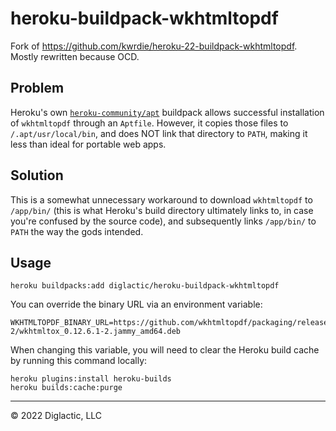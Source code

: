 # heroku-buildpack-wkhtmltopdf

Fork of https://github.com/kwrdie/heroku-22-buildpack-wkhtmltopdf. Mostly rewritten because OCD.

## Problem

Heroku's own [`heroku-community/apt`](https://github.com/heroku/heroku-buildpack-apt) buildpack allows successful
installation of `wkhtmltopdf` through an `Aptfile`. However, it copies those files to `/.apt/usr/local/bin`, and
does NOT link that directory to `PATH`, making it less than ideal for portable web apps.

## Solution

This is a somewhat unnecessary workaround to download `wkhtmltopdf` to `/app/bin/` (this is what Heroku's build
directory
ultimately links to, in case you're confused by the source code), and subsequently links `/app/bin/` to `PATH` the
way the gods intended.

## Usage

```shell
heroku buildpacks:add diglactic/heroku-buildpack-wkhtmltopdf
```

You can override the binary URL via an environment variable:

```dotenv
WKHTMLTOPDF_BINARY_URL=https://github.com/wkhtmltopdf/packaging/releases/download/0.12.6.1-2/wkhtmltox_0.12.6.1-2.jammy_amd64.deb
```

When changing this variable, you will need to clear the Heroku build cache by running this command locally:

```shell
heroku plugins:install heroku-builds
heroku builds:cache:purge
```

---
&copy; 2022 Diglactic, LLC
